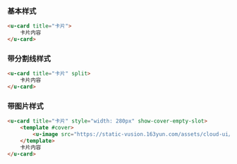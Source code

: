 ### 基本样式

``` html
<u-card title="卡片">
    卡片内容
</u-card>
```

### 带分割线样式

``` html
<u-card title="卡片" split>
    卡片内容
</u-card>
```

### 带图片样式

``` html
<u-card title="卡片" style="width: 280px" show-cover-empty-slot>
    <template #cover>
        <u-image src="https://static-vusion.163yun.com/assets/cloud-ui/1.jpg" fit="contain"></u-image>
    </template>
    卡片内容
</u-card>
```
